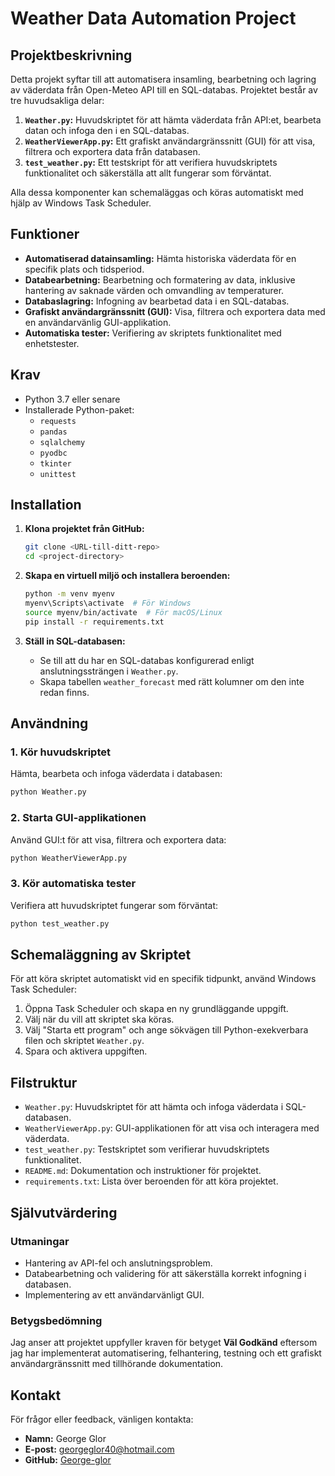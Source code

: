 
# Weather Data Automation Project

## Projektbeskrivning
Detta projekt syftar till att automatisera insamling, bearbetning och lagring av väderdata från Open-Meteo API till en SQL-databas. Projektet består av tre huvudsakliga delar:

1. **`Weather.py`:** Huvudskriptet för att hämta väderdata från API:et, bearbeta datan och infoga den i en SQL-databas.
2. **`WeatherViewerApp.py`:** Ett grafiskt användargränssnitt (GUI) för att visa, filtrera och exportera data från databasen.
3. **`test_weather.py`:** Ett testskript för att verifiera huvudskriptets funktionalitet och säkerställa att allt fungerar som förväntat.

Alla dessa komponenter kan schemaläggas och köras automatiskt med hjälp av Windows Task Scheduler.

## Funktioner
- **Automatiserad datainsamling:** Hämta historiska väderdata för en specifik plats och tidsperiod.
- **Databearbetning:** Bearbetning och formatering av data, inklusive hantering av saknade värden och omvandling av temperaturer.
- **Databaslagring:** Infogning av bearbetad data i en SQL-databas.
- **Grafiskt användargränssnitt (GUI):** Visa, filtrera och exportera data med en användarvänlig GUI-applikation.
- **Automatiska tester:** Verifiering av skriptets funktionalitet med enhetstester.

## Krav
- Python 3.7 eller senare
- Installerade Python-paket:
  - `requests`
  - `pandas`
  - `sqlalchemy`
  - `pyodbc`
  - `tkinter`
  - `unittest`

## Installation
1. **Klona projektet från GitHub:**
   ```bash
   git clone <URL-till-ditt-repo>
   cd <project-directory>
   ```

2. **Skapa en virtuell miljö och installera beroenden:**
   ```bash
   python -m venv myenv
   myenv\Scripts\activate  # För Windows
   source myenv/bin/activate  # För macOS/Linux
   pip install -r requirements.txt
   ```

3. **Ställ in SQL-databasen:**
   - Se till att du har en SQL-databas konfigurerad enligt anslutningssträngen i `Weather.py`.
   - Skapa tabellen `weather_forecast` med rätt kolumner om den inte redan finns.

## Användning

### 1. Kör huvudskriptet
Hämta, bearbeta och infoga väderdata i databasen:
```bash
python Weather.py
```

### 2. Starta GUI-applikationen
Använd GUI:t för att visa, filtrera och exportera data:
```bash
python WeatherViewerApp.py
```

### 3. Kör automatiska tester
Verifiera att huvudskriptet fungerar som förväntat:
```bash
python test_weather.py
```

## Schemaläggning av Skriptet
För att köra skriptet automatiskt vid en specifik tidpunkt, använd Windows Task Scheduler:
1. Öppna Task Scheduler och skapa en ny grundläggande uppgift.
2. Välj när du vill att skriptet ska köras.
3. Välj "Starta ett program" och ange sökvägen till Python-exekverbara filen och skriptet `Weather.py`.
4. Spara och aktivera uppgiften.

## Filstruktur
- `Weather.py`: Huvudskriptet för att hämta och infoga väderdata i SQL-databasen.
- `WeatherViewerApp.py`: GUI-applikationen för att visa och interagera med väderdata.
- `test_weather.py`: Testskriptet som verifierar huvudskriptets funktionalitet.
- `README.md`: Dokumentation och instruktioner för projektet.
- `requirements.txt`: Lista över beroenden för att köra projektet.

## Självutvärdering
### Utmaningar
- Hantering av API-fel och anslutningsproblem.
- Databearbetning och validering för att säkerställa korrekt infogning i databasen.
- Implementering av ett användarvänligt GUI.

### Betygsbedömning
Jag anser att projektet uppfyller kraven för betyget **Väl Godkänd** eftersom jag har implementerat automatisering, felhantering, testning och ett grafiskt användargränssnitt med tillhörande dokumentation.

## Kontakt
För frågor eller feedback, vänligen kontakta:
- **Namn:** George Glor
- **E-post:** georgeglor40@hotmail.com
- **GitHub:** [George-glor](https://github.com/George-glor)


